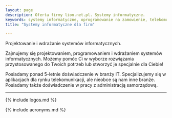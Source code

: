 ```yaml
---
layout: page
description: Oferta firmy lion.net.pl. Systemy informatyczne.
keywords: systemy informatyczne, oprogramowanie na zamowienie, telekomunikacja
title: "Systemy informatyczne dla firm"

---
```


Projektowanie i wdrażanie systemów informatycznych.

Zajmujemy się projektowaniem, programowaniem i wdrażaniem systemów 
informatycznych. Możemy pomóc Ci w wyborze rozwiązania przystosowanego 
do Twoich potrzeb lub stworzyć je specjalnie dla Ciebie!

Posiadamy ponad 5-letnie doświadczenie w branży IT. Specjalizujemy się w 
aplikacjach dla rynku telekomunikacji, ale nieobce są nam inne branże. 
Posiadamy także doświadczenie w pracy z administracją samorządową.


* * *

{% include logos.md %}

{% include acronyms.md %}
